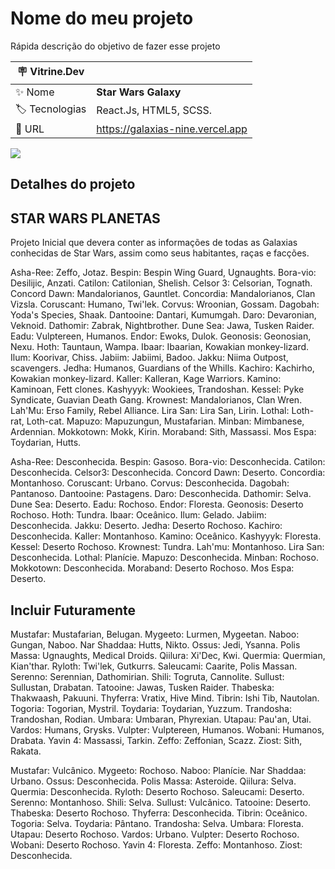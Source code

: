 # Nome do meu projeto

Rápida descrição do objetivo de fazer esse projeto

| :placard: Vitrine.Dev |     |
| -------------  | --- |
| :sparkles: Nome        | **Star Wars Galaxy**
| :label: Tecnologias | React.Js, HTML5, SCSS.
| :rocket: URL         | https://galaxias-nine.vercel.app


<!-- Inserir imagem com a #vitrinedev ao final do link -->
![](https://via.placeholder.com/1200x500.png?text=imagem+lindona+do+meu+projeto#vitrinedev)

## Detalhes do projeto



## STAR WARS PLANETAS 


Projeto Inicial que devera conter as informações de todas as Galaxias conhecidas de Star Wars, assim como seus habitantes, raças e facções.



Asha-Ree: Zeffo, Jotaz.
Bespin: Bespin Wing Guard, Ugnaughts.
Bora-vio: Desilijic, Anzati.
Catilon: Catilonian, Shelish.
Celsor 3: Celsorian, Tognath.
Concord Dawn: Mandalorianos, Gauntlet.
Concordia: Mandalorianos, Clan Vizsla.
Coruscant: Humano, Twi'lek.
Corvus: Wroonian, Gossam.
Dagobah: Yoda's Species, Shaak.
Dantooine: Dantari, Kumumgah.
Daro: Devaronian, Veknoid.
Dathomir: Zabrak, Nightbrother.
Dune Sea: Jawa, Tusken Raider.
Eadu: Vulptereen, Humanos.
Endor: Ewoks, Dulok.
Geonosis: Geonosian, Nexu.
Hoth: Tauntaun, Wampa.
Ibaar: Ibaarian, Kowakian monkey-lizard.
Ilum: Koorivar, Chiss.
Jabiim: Jabiimi, Badoo.
Jakku: Niima Outpost, scavengers.
Jedha: Humanos, Guardians of the Whills.
Kachiro: Kachirho, Kowakian monkey-lizard.
Kaller: Kalleran, Kage Warriors.
Kamino: Kaminoan, Fett clones.
Kashyyyk: Wookiees, Trandoshan.
Kessel: Pyke Syndicate, Guavian Death Gang.
Krownest: Mandalorianos, Clan Wren.
Lah'Mu: Erso Family, Rebel Alliance.
Lira San: Lira San, Lirin.
Lothal: Loth-rat, Loth-cat.
Mapuzo: Mapuzungun, Mustafarian.
Minban: Mimbanese, Ardennian.
Mokkotown: Mokk, Kirin.
Moraband: Sith, Massassi.
Mos Espa: Toydarian, Hutts.

Asha-Ree: Desconhecida.
Bespin: Gasoso.
Bora-vio: Desconhecida.
Catilon: Desconhecida.
Celsor3: Desconhecida.
Concord Dawn: Deserto.
Concordia: Montanhoso.
Coruscant: Urbano.
Corvus: Desconhecida.
Dagobah: Pantanoso.
Dantooine: Pastagens.
Daro: Desconhecida.
Dathomir: Selva.
Dune Sea: Deserto.
Eadu: Rochoso.
Endor: Floresta.
Geonosis: Deserto Rochoso.
Hoth: Tundra.
Ibaar: Oceânico.
Ilum: Gelado.
Jabiim: Desconhecida.
Jakku: Deserto.
Jedha: Deserto Rochoso.
Kachiro: Desconhecida.
Kaller: Montanhoso.
Kamino: Oceânico.
Kashyyyk: Floresta.
Kessel: Deserto Rochoso.
Krownest: Tundra.
Lah'mu: Montanhoso.
Lira San: Desconhecida.
Lothal: Planície.
Mapuzo: Desconhecida.
Minban: Rochoso.
Mokkotown: Desconhecida.
Moraband: Deserto Rochoso.
Mos Espa: Deserto.

## Incluir Futuramente

Mustafar: Mustafarian, Belugan.
Mygeeto: Lurmen, Mygeetan.
Naboo: Gungan, Naboo.
Nar Shaddaa: Hutts, Nikto.
Ossus: Jedi, Ysanna.
Polis Massa: Ugnaughts, Medical Droids.
Qiilura: Xi'Dec, Kwi.
Quermia: Quermian, Kian'thar.
Ryloth: Twi'lek, Gutkurrs.
Saleucami: Caarite, Polis Massan.
Serenno: Serennian, Dathomirian.
Shili: Togruta, Cannolite.
Sullust: Sullustan, Drabatan.
Tatooine: Jawas, Tusken Raider.
Thabeska: Thakwaash, Pakuuni.
Thyferra: Vratix, Hive Mind.
Tibrin: Ishi Tib, Nautolan.
Togoria: Togorian, Mystril.
Toydaria: Toydarian, Yuzzum.
Trandosha: Trandoshan, Rodian.
Umbara: Umbaran, Phyrexian.
Utapau: Pau'an, Utai.
Vardos: Humans, Grysks.
Vulpter: Vulptereen, Humanos.
Wobani: Humanos, Drabata.
Yavin 4: Massassi, Tarkin.
Zeffo: Zeffonian, Scazz.
Ziost: Sith, Rakata.

Mustafar: Vulcânico.
Mygeeto: Rochoso.
Naboo: Planície.
Nar Shaddaa: Urbano.
Ossus: Desconhecida.
Polis Massa: Asteroide.
Qiilura: Selva.
Quermia: Desconhecida.
Ryloth: Deserto Rochoso.
Saleucami: Deserto.
Serenno: Montanhoso.
Shili: Selva.
Sullust: Vulcânico.
Tatooine: Deserto.
Thabeska: Deserto Rochoso.
Thyferra: Desconhecida.
Tibrin: Oceânico.
Togoria: Selva.
Toydaria: Pântano.
Trandosha: Selva.
Umbara: Floresta.
Utapau: Deserto Rochoso.
Vardos: Urbano.
Vulpter: Deserto Rochoso.
Wobani: Deserto Rochoso.
Yavin 4: Floresta.
Zeffo: Montanhoso.
Ziost: Desconhecida.